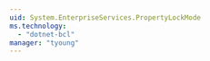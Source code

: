 ```yaml
---
uid: System.EnterpriseServices.PropertyLockMode
ms.technology: 
  - "dotnet-bcl"
manager: "tyoung"
---
```


